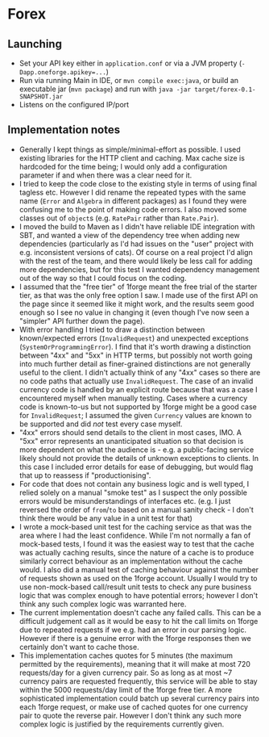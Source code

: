 # Forex

## Launching

  * Set your API key either in `application.conf`
   or via a JVM property (`-Dapp.oneforge.apikey=...`) 
  * Run via running Main in IDE, or `mvn compile exec:java`,
  or build an executable jar (`mvn package`)
  and run with  `java -jar target/forex-0.1-SNAPSHOT.jar`
  * Listens on the configured IP/port
  
## Implementation notes

  * Generally I kept things as simple/minimal-effort as possible.
  I used existing libraries for the HTTP client and caching.
  Max cache size is hardcoded for the time being;
  I would only add a configuration parameter if and when there was a
  clear need for it. 
  * I tried to keep the code close to the existing style
  in terms of using final tagless etc.
  However I did  rename the repeated types with the same name
  (`Error` and `Algebra` in different packages)
  as I found they were confusing me to the point of making code errors.
  I also moved some classes out of `object`s
  (e.g. `RatePair` rather than `Rate.Pair`).
  * I moved the build to Maven
  as I didn't have reliable IDE integration with SBT,
  and wanted a view of the dependency tree when adding new dependencies
  (particularly as I'd had issues on the "user" project with
  e.g. inconsistent versions of cats).
  Of course on a real project I'd align with the rest of the team,
  and there would likely be less call for adding more dependencies,
  but for this test I wanted dependency management out of the way
  so that I could focus on the coding.
  * I assumed that the "free tier" of 1forge meant the free trial of the
  starter tier, as that was the only free option I saw.
  I made use of the first API on the page since it seemed like it might
  work, and the results seem good enough so I see no value in changing
  it (even though I've now seen a "simpler" API further down the page).
  * With error handling I tried to draw a distinction
  between known/expected errors (`InvalidRequest`)
  and unexpected exceptions (`SystemOrProgrammingError`).
  I find that it's worth drawing a distinction between "4xx" and "5xx"
  in HTTP terms, but possibly not worth going into much further detail
  as finer-grained distinctions are not generally useful to the client.
  I didn't actually think of any "4xx" cases so there are no code paths
  that actually use `InvalidRequest`.
  The case of an invalid currency code is handled by an explicit route
  because that was a case I encountered myself when manually testing.
  Cases where a currency code is known-to-us but not supported by 1forge
  might be a good case for `InvalidRequest`;
  I assumed the given `Currency` values are known to be supported
  and did *not* test every case myself.
  * "4xx" errors should send details to the client in most cases, IMO.
  A "5xx" error represents an unanticipated situation so that decision
  is more dependent on what the audience is -
  e.g. a public-facing service likely should not provide the details
  of unknown exceptions to clients.
  In this case I included error details for ease of debugging,
  but would flag that up to reassess if "productionising".
  * For code that does not contain any business logic and is well typed,
  I relied solely on a manual "smoke test" as I suspect the only
  possible errors would be misunderstandings of interfaces etc.
  (e.g. I just reversed the order of `from`/`to` based on a manual
  sanity check -
  I don't think there would be any value in a unit test for that)
  * I wrote a mock-based unit test for the caching service
  as that was the area where I had the least confidence.
  While I'm not normally a fan of mock-based tests,
  I found it was the easiest way to test that the cache was actually
  caching results, since the nature of a cache is to produce similarly
  correct behaviour as an implementation without the cache would.
  I also did a manual test of caching behaviour
  against the number of requests shown as used on the 1forge account.
  Usually I would try to use non-mock-based call/result unit tests
  to check any pure business logic that was complex enough to have
  potential errors; however I don't think any such complex logic was
  warranted here.
  * The current implementation doesn't cache any failed calls.
  This can be a difficult judgement call as it would be easy to hit
  the call limits on 1forge due to repeated requests if we e.g. had
  an error in our parsing logic. However if there is a genuine error
  with the 1forge responses then we certainly don't want to cache those.
  * This implementation caches quotes for 5 minutes
  (the maximum permitted by the requirements), meaning that it will make
  at most 720 requests/day for a given currency pair.
  So as long as at most ~7 currency pairs are requested frequently,
  this service will be able to stay within the 5000 requests/day limit
  of the 1forge free tier. A more sophisticated implementation could
  batch up several currency pairs into each 1forge request, or make use
  of cached quotes for one currency pair to quote the reverse pair.
  However I don't think any such more complex logic is justified by
  the requirements currently given.